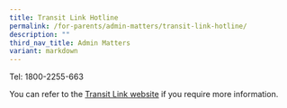 ```yaml
---
title: Transit Link Hotline
permalink: /for-parents/admin-matters/transit-link-hotline/
description: ""
third_nav_title: Admin Matters
variant: markdown
---
```

Tel: 1800-2255-663

You can refer to the [Transit Link website](https://www.transitlink.com.sg/) if you require more information.
